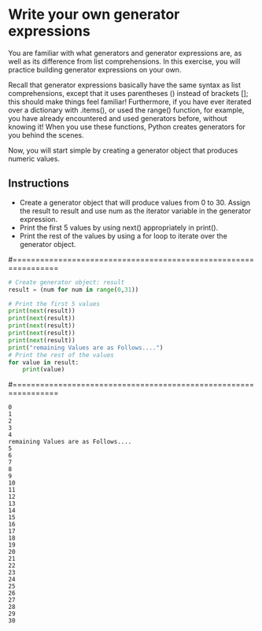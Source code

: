 # Write your own generator expressions
You are familiar with what generators and generator expressions are, as well as its difference from list comprehensions. In this exercise, you will practice building generator expressions on your own.

Recall that generator expressions basically have the same syntax as list comprehensions, except that it uses parentheses () instead of brackets []; this should make things feel familiar! Furthermore, if you have ever iterated over a dictionary with .items(), or used the range() function, for example, you have already encountered and used generators before, without knowing it! When you use these functions, Python creates generators for you behind the scenes.

Now, you will start simple by creating a generator object that produces numeric values.

## Instructions

* Create a generator object that will produce values from 0 to 30. Assign the result to result and use num as the iterator variable in the generator expression.
* Print the first 5 values by using next() appropriately in print().
* Print the rest of the values by using a for loop to iterate over the generator object.

#================================================================

``` python
# Create generator object: result
result = (num for num in range(0,31))

# Print the first 5 values
print(next(result))
print(next(result))
print(next(result))
print(next(result))
print(next(result))
print("remaining Values are as Follows....")
# Print the rest of the values
for value in result:
    print(value)


```

#================================================================

``` output
0
1
2
3
4
remaining Values are as Follows....
5
6
7
8
9
10
11
12
13
14
15
16
17
18
19
20
21
22
23
24
25
26
27
28
29
30

```
